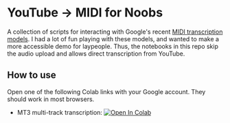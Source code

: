 # YouTube -> MIDI for Noobs

A collection of scripts for interacting with Google's recent [MIDI transcription models](https://github.com/magenta/mt3).
I had a lot of fun playing with these models, and wanted to make a more accessible demo for laypeople.
Thus, the notebooks in this repo skip the audio upload and allows direct transcription from YouTube.


## How to use
Open one of the following Colab links with your Google account.  They should work in most browsers.

* MT3 multi-track transcription: <a href="https://colab.research.google.com/github/mdnestor/yt-mt3/blob/master/MT3_for_noobs.ipynb" target="_parent"><img src="https://colab.research.google.com/assets/colab-badge.svg" alt="Open In Colab"/></a>
